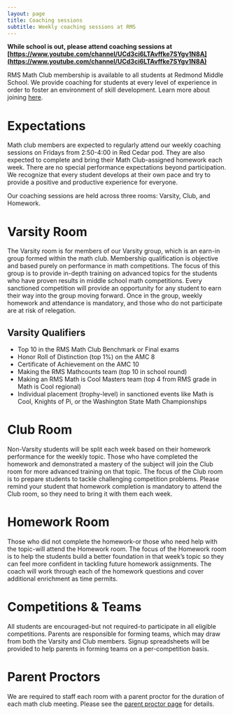 ```yaml
---
layout: page
title: Coaching sessions
subtitle: Weekly coaching sessions at RMS
---
```


**While school is out, please attend coaching sessions at [https://www.youtube.com/channel/UCd3ci6LTAvffke7SYgv1N8A](https://www.youtube.com/channel/UCd3ci6LTAvffke7SYgv1N8A)**

RMS Math Club membership is available to all students at Redmond Middle School. We provide coaching for students at
every level of experience in order to foster an environment of skill development. Learn more about joining
<a href="http://rmsptsa.org/Page/Programs/Math%20Club" target="_blank">here</a>.

# Expectations
Math club members are expected to regularly attend our weekly coaching sessions on Fridays from 2:50-4:00 in Red Cedar pod.
They are also expected to complete and bring their Math Club-assigned homework each week. There are no special performance
expectations beyond participation. We recognize that every student develops at their own pace and try to provide a
positive and productive experience for everyone.

Our coaching sessions are held across three rooms: Varsity, Club, and Homework.

# Varsity Room
The Varsity room is for members of our Varsity group, which is an earn-in group formed within the math club.
Membership qualification is objective and based purely on performance in math competitions.
The focus of this group is to provide in-depth training on advanced topics for the students who have proven 
results in middle school math competitions. Every sanctioned competition will provide an opportunity for any 
student to earn their way into the group moving forward. Once in the group, weekly homework and attendance is
mandatory, and those who do not participate are at risk of relegation. 

## Varsity Qualifiers
- Top 10 in the RMS Math Club Benchmark or Final exams
- Honor Roll of Distinction (top 1%) on the AMC 8
- Certificate of Achievement on the AMC 10
- Making the RMS Mathcounts team (top 10 in school round)
- Making an RMS Math is Cool Masters team (top 4 from RMS grade in Math is Cool regional)
- Individual placement (trophy-level) in sanctioned events like Math is Cool, Knights of Pi, or the Washington State Math Championships

# Club Room
Non-Varsity students will be split each week based on their homework performance for the weekly topic.
Those who have completed the homework and demonstrated a mastery of the subject will join the Club room
for more advanced training on that topic. The focus of the Club room is to prepare students to tackle
challenging competition problems. Please remind your student that homework completion is mandatory to
attend the Club room, so they need to bring it with them each week.

# Homework Room
Those who did not complete the homework-or those who need help with the topic-will attend the Homework room.
The focus of the Homework room is to help the students build a better foundation in that week’s topic so they
can feel more confident in tackling future homework assignments. The coach will work through each of the
homework questions and cover additional enrichment as time permits.

# Competitions & Teams
All students are encouraged-but not required-to participate in all eligible competitions.
Parents are responsible for forming teams, which may draw from both the Varsity and Club members.
Signup spreadsheets will be provided to help parents in forming teams on a per-competition basis.

# Parent Proctors
We are required to staff each room with a parent proctor for the duration of each math club meeting.
Please see the <a href="/parents">parent proctor page</a> for details.
